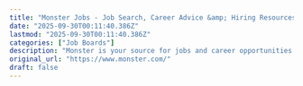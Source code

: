 ```yaml
---
title: "Monster Jobs - Job Search, Career Advice &amp; Hiring Resources | Monster.com"
date: "2025-09-30T00:11:40.386Z"
lastmod: "2025-09-30T00:11:40.386Z"
categories: ["Job Boards"]
description: "Monster is your source for jobs and career opportunities. Search for jobs, read career advice from Monster's job experts, and find hiring and recruiting advice."
original_url: "https://www.monster.com/"
draft: false
---
```

